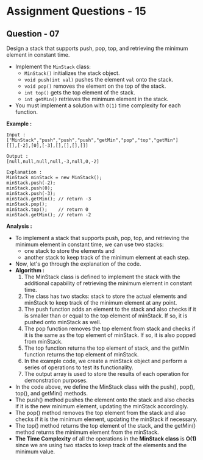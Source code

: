 # **Assignment Questions - 15**

## **Question - 07**

Design a stack that supports push, pop, top, and retrieving the minimum element in constant time.
- Implement the `MinStack` class:
    - `MinStack()` initializes the stack object.
    - `void push(int val)` pushes the element `val` onto the stack.
    - `void pop()` removes the element on the top of the stack.
    - `int top()` gets the top element of the stack.
    - `int getMin()` retrieves the minimum element in the stack.
- You must implement a solution with `O(1)` time complexity for each function.

**Example :**
```
Input : 
["MinStack","push","push","push","getMin","pop","top","getMin"]
[[],[-2],[0],[-3],[],[],[],[]]

Output : 
[null,null,null,null,-3,null,0,-2]

Explanation : 
MinStack minStack = new MinStack();
minStack.push(-2);
minStack.push(0);
minStack.push(-3);
minStack.getMin(); // return -3
minStack.pop();
minStack.top();    // return 0
minStack.getMin(); // return -2
```

**Analysis :**
- To implement a stack that supports push, pop, top, and retrieving the minimum element in constant time, we can use two stacks: 
    - one stack to store the elements and
    - another stack to keep track of the minimum element at each step.
- Now, let's go through the explanation of the code.
- **Algorithm :**
    1. The MinStack class is defined to implement the stack with the additional capability of retrieving the minimum element in constant time.
    2. The class has two stacks: stack to store the actual elements and minStack to keep track of the minimum element at any point.
    3. The push function adds an element to the stack and also checks if it is smaller than or equal to the top element of minStack. If so, it is pushed onto minStack as well.
    4. The pop function removes the top element from stack and checks if it is the same as the top element of minStack. If so, it is also popped from minStack.
    5. The top function returns the top element of stack, and the getMin function returns the top element of minStack.
    6. In the example code, we create a minStack object and perform a series of operations to test its functionality.
    7. The output array is used to store the results of each operation for demonstration purposes.
- In the code above, we define the MinStack class with the push(), pop(), top(), and getMin() methods. 
- The push() method pushes the element onto the stack and also checks if it is the new minimum element, updating the minStack accordingly. 
- The pop() method removes the top element from the stack and also checks if it is the minimum element, updating the minStack if necessary. 
- The top() method returns the top element of the stack, and the getMin() method returns the minimum element from the minStack.
- **The Time Complexity** of all the operations in the **MinStack class** is **O(1)** since we are using two stacks to keep track of the elements and the minimum value.